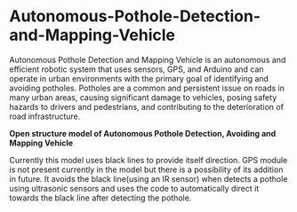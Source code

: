 # Autonomous-Pothole-Detection-and-Mapping-Vehicle

Autonomous Pothole Detection and Mapping Vehicle is an autonomous and efficient robotic system that uses sensors, GPS, and Arduino and can operate in urban environments with the primary goal of identifying and avoiding potholes. Potholes are a common and persistent issue on roads in many urban areas, causing significant damage to vehicles, posing safety hazards to drivers and pedestrians, and contributing to the deterioration of road
infrastructure.

**Open structure model of Autonomous Pothole Detection, Avoiding and Mapping Vehicle**

Currently this model uses black lines to provide itself direction. GPS module is not present currently in the model but there is a possibility of its addition in future. It avoids the black line(using an IR sensor) when detects a pothole using ultrasonic sensors and uses the code to automatically direct it towards the black line after detecting the pothole.

